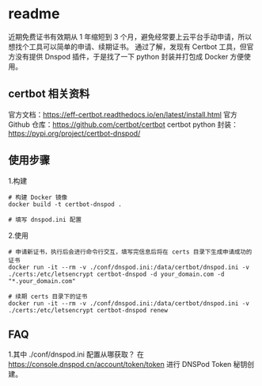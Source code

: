 # readme
近期免费证书有效期从 1 年缩短到 3 个月，避免经常要上云平台手动申请，所以想找个工具可以简单的申请、续期证书。
通过了解，发现有 Certbot 工具，但官方没有提供 Dnspod 插件，于是找了一下 python 封装并打包成 Docker 方便使用。

## certbot 相关资料
官方文档：https://eff-certbot.readthedocs.io/en/latest/install.html 
官方 Github 仓库：https://github.com/certbot/certbot 
certbot python 封装：https://pypi.org/project/certbot-dnspod/ 

## 使用步骤
1.构建
```
# 构建 Docker 镜像
docker build -t certbot-dnspod .

# 填写 dnspod.ini 配置
```

2.使用
```
# 申请新证书，执行后会进行命令行交互，填写完信息后将在 certs 目录下生成申请成功的证书
docker run -it --rm -v ./conf/dnspod.ini:/data/certbot/dnspod.ini -v ./certs:/etc/letsencrypt certbot-dnspod -d your_domain.com -d "*.your_domain.com"

# 续期 certs 目录下的证书
docker run -it --rm -v ./conf/dnspod.ini:/data/certbot/dnspod.ini -v ./certs:/etc/letsencrypt certbot-dnspod renew
```

## FAQ
1.其中 ./conf/dnspod.ini 配置从哪获取？
在 https://console.dnspod.cn/account/token/token 进行 DNSPod Token 秘钥创建。
